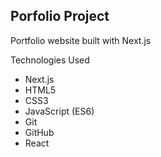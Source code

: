 ## Porfolio Project

Portfolio website built with Next.js

Technologies Used
- Next.js
- HTML5
- CSS3
- JavaScript (ES6)
- Git
- GitHub
- React
